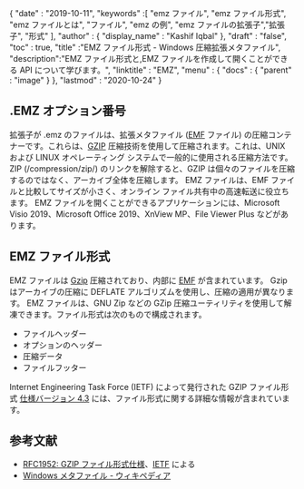 {
  "date" : "2019-10-11",
  "keywords" :[ "emz ファイル", "emz ファイル形式", "emz ファイルとは", "ファイル", "emz の例", "emz ファイルの拡張子","拡張子", "形式" ],
  "author" : {
    "display_name" : "Kashif Iqbal"
},
  "draft" : "false",
  "toc" : true,
  "title" :"EMZ ファイル形式 - Windows 圧縮拡張メタファイル",
  "description":"EMZ ファイル形式と,EMZ ファイルを作成して開くことができる API について学びます。",
  "linktitle" : "EMZ",
  "menu" : {
    "docs" : {
      "parent" : "image"
}
},
  "lastmod" : "2020-10-24"
}

## .EMZ オプション番号

拡張子が .emz のファイルは、拡張メタファイル ([EMF](/image/emf/) ファイル) の圧縮コンテナーです。これらは、[GZIP](/compression/gz/) 圧縮技術を使用して圧縮されます。これは、UNIX および LINUX オペレーティング システムで一般的に使用される圧縮方法です。 ZIP (/compression/zip/) のリンクを解除すると、GZIP は個々のファイルを圧縮するのではなく、アーカイブ全体を圧縮します。 EMZ ファイルは、EMF ファイルと比較してサイズが小さく、オンライン ファイル共有中の高速転送に役立ちます。 EMZ ファイルを開くことができるアプリケーションには、Microsoft Visio 2019、Microsoft Office 2019、XnView MP、File Viewer Plus などがあります。

## EMZ ファイル形式

EMZ ファイルは [Gzip](/compression/gz/) 圧縮されており、内部に [EMF](/image/emf/) が含まれています。 Gzip はアーカイブの圧縮に DEFLATE アルゴリズムを使用し、圧縮の適用が異なります。 EMZ ファイルは、GNU Zip などの GZip 圧縮ユーティリティを使用して解凍できます。ファイル形式は次のもので構成されます。

* ファイルヘッダー
* オプションのヘッダー
* 圧縮データ
* ファイルフッター

Internet Engineering Task Force (IETF) によって発行された GZIP ファイル形式 [仕様バージョン 4.3](https://datatracker.ietf.org/doc/html/rfc1952) には、ファイル形式に関する詳細な情報が含まれています。

## 参考文献

* [RFC1952: GZIP ファイル形式仕様](https://datatracker.ietf.org/doc/html/rfc1952)、[IETF](https://www.ietf.org/) による
* [Windows メタファイル - ウィキペディア](https://en.wikipedia.org/wiki/Windows_Metafile)

